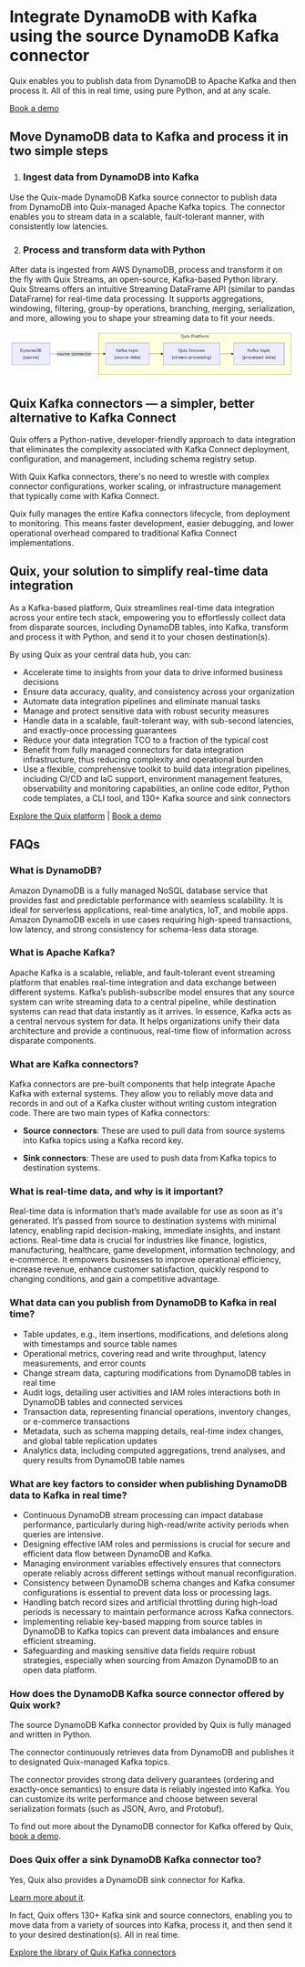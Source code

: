 <!--- BEGIN MARKDOWN --->
# Integrate DynamoDB with Kafka using the source DynamoDB Kafka connector

Quix enables you to publish data from DynamoDB to Apache Kafka and then process it. All of this in real time, using pure Python, and at any scale.

[Book a demo](https://share.hsforms.com/1iW0TmZzKQMChk0lxd_tGiw4yjw2)

## Move DynamoDB data to Kafka and process it in two simple steps

1. ### Ingest data from DynamoDB into Kafka

Use the Quix-made DynamoDB Kafka source connector to publish data from DynamoDB into Quix-managed Apache Kafka topics. The connector enables you to stream data in a scalable, fault-tolerant manner, with consistently low latencies.

2. ### Process and transform data with Python

After data is ingested from AWS DynamoDB, process and transform it on the fly with Quix Streams, an open-source, Kafka-based Python library. Quix Streams offers an intuitive Streaming DataFrame API (similar to pandas DataFrame) for real-time data processing. It supports aggregations, windowing, filtering, group-by operations, branching, merging, serialization, and more, allowing you to shape your streaming data to fit your needs.

![Diagram](images/DynamoDB-source_diagram_1.png)

## Quix Kafka connectors — a simpler, better alternative to Kafka Connect

Quix offers a Python-native, developer-friendly approach to data integration that eliminates the complexity associated with Kafka Connect deployment, configuration, and management, including schema registry setup.

With Quix Kafka connectors, there's no need to wrestle with complex connector configurations, worker scaling, or infrastructure management that typically come with Kafka Connect.

Quix fully manages the entire Kafka connectors lifecycle, from deployment to monitoring. This means faster development, easier debugging, and lower operational overhead compared to traditional Kafka Connect implementations.

## Quix, your solution to simplify real-time data integration

As a Kafka-based platform, Quix streamlines real-time data integration across your entire tech stack, empowering you to effortlessly collect data from disparate sources, including DynamoDB tables, into Kafka, transform and process it with Python, and send it to your chosen destination(s).

By using Quix as your central data hub, you can:

* Accelerate time to insights from your data to drive informed business decisions  
* Ensure data accuracy, quality, and consistency across your organization  
* Automate data integration pipelines and eliminate manual tasks  
* Manage and protect sensitive data with robust security measures  
* Handle data in a scalable, fault-tolerant way, with sub-second latencies, and exactly-once processing guarantees  
* Reduce your data integration TCO to a fraction of the typical cost  
* Benefit from fully managed connectors for data integration infrastructure, thus reducing complexity and operational burden  
* Use a flexible, comprehensive toolkit to build data integration pipelines, including CI/CD and IaC support, environment management features, observability and monitoring capabilities, an online code editor, Python code templates, a CLI tool, and 130+ Kafka source and sink connectors

[Explore the Quix platform](https://portal.demo.quix.io/?workspace=demo-iotphonedemo-prod) | [Book a demo](https://share.hsforms.com/1iW0TmZzKQMChk0lxd_tGiw4yjw2)

## FAQs

### What is DynamoDB?

Amazon DynamoDB is a fully managed NoSQL database service that provides fast and predictable performance with seamless scalability. It is ideal for serverless applications, real-time analytics, IoT, and mobile apps. Amazon DynamoDB excels in use cases requiring high-speed transactions, low latency, and strong consistency for schema-less data storage.

### What is Apache Kafka?

Apache Kafka is a scalable, reliable, and fault-tolerant event streaming platform that enables real-time integration and data exchange between different systems. Kafka’s publish-subscribe model ensures that any source system can write streaming data to a central pipeline, while destination systems can read that data instantly as it arrives. In essence, Kafka acts as a central nervous system for data. It helps organizations unify their data architecture and provide a continuous, real-time flow of information across disparate components.

### What are Kafka connectors?

Kafka connectors are pre-built components that help integrate Apache Kafka with external systems. They allow you to reliably move data and records in and out of a Kafka cluster without writing custom integration code. There are two main types of Kafka connectors:

* **Source connectors**: These are used to pull data from source systems into Kafka topics using a Kafka record key.

* **Sink connectors**: These are used to push data from Kafka topics to destination systems.

### What is real-time data, and why is it important?

Real-time data is information that’s made available for use as soon as it's generated. It’s passed from source to destination systems with minimal latency, enabling rapid decision-making, immediate insights, and instant actions. Real-time data is crucial for industries like finance, logistics, manufacturing, healthcare, game development, information technology, and e-commerce. It empowers businesses to improve operational efficiency, increase revenue, enhance customer satisfaction, quickly respond to changing conditions, and gain a competitive advantage.

### What data can you publish from DynamoDB to Kafka in real time?

* Table updates, e.g., item insertions, modifications, and deletions along with timestamps and source table names  
* Operational metrics, covering read and write throughput, latency measurements, and error counts  
* Change stream data, capturing modifications from DynamoDB tables in real time  
* Audit logs, detailing user activities and IAM roles interactions both in DynamoDB tables and connected services  
* Transaction data, representing financial operations, inventory changes, or e-commerce transactions  
* Metadata, such as schema mapping details, real-time index changes, and global table replication updates  
* Analytics data, including computed aggregations, trend analyses, and query results from DynamoDB table names

### What are key factors to consider when publishing DynamoDB data to Kafka in real time?

* Continuous DynamoDB stream processing can impact database performance, particularly during high-read/write activity periods when queries are intensive.  
* Designing effective IAM roles and permissions is crucial for secure and efficient data flow between DynamoDB and Kafka.  
* Managing environment variables effectively ensures that connectors operate reliably across different settings without manual reconfiguration.  
* Consistency between DynamoDB schema changes and Kafka consumer configurations is essential to prevent data loss or processing lags.  
* Handling batch record sizes and artificial throttling during high-load periods is necessary to maintain performance across Kafka connectors.  
* Implementing reliable key-based mapping from source tables in DynamoDB to Kafka topics can prevent data imbalances and ensure efficient streaming.  
* Safeguarding and masking sensitive data fields require robust strategies, especially when sourcing from Amazon DynamoDB to an open data platform.

### How does the DynamoDB Kafka source connector offered by Quix work?

The source DynamoDB Kafka connector provided by Quix is fully managed and written in Python.

The connector continuously retrieves data from DynamoDB and publishes it to designated Quix-managed Kafka topics.

The connector provides strong data delivery guarantees (ordering and exactly-once semantics) to ensure data is reliably ingested into Kafka. You can customize its write performance and choose between several serialization formats (such as JSON, Avro, and Protobuf).

To find out more about the DynamoDB connector for Kafka offered by Quix, [book a demo](https://share.hsforms.com/1iW0TmZzKQMChk0lxd_tGiw4yjw2).

### Does Quix offer a sink DynamoDB Kafka connector too?

Yes, Quix also provides a DynamoDB sink connector for Kafka.

[Learn more about it](../../../quix-streams/sinks/coming-soon/DynamoDB-sink.md).

In fact, Quix offers 130+ Kafka sink and source connectors, enabling you to move data from a variety of sources into Kafka, process it, and then send it to your desired destination(s). All in real time.

[Explore the library of Quix Kafka connectors](https://quix.io/connectors)
<!--- END MARKDOWN --->